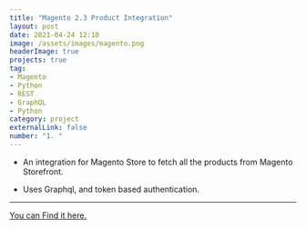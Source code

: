 ```yaml
---
title: "Magento 2.3 Product Integration"
layout: post
date: 2021-04-24 12:10
image: /assets/images/magento.png
headerImage: true
projects: true
tag:
- Magento
- Python
- REST
- GraphQL
- Python
category: project
externalLink: false
number: "1. "
---
```


- An integration for Magento Store to fetch all the products from Magento Storefront.

- Uses Graphql, and token based authentication.

<hr class="rounded">

[You can Find it here.](https://github.com/almique/Magento23)